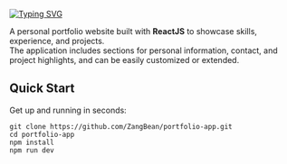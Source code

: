 [![Typing SVG](https://readme-typing-svg.demolab.com?font=Roboto&weight=900&size=50&duration=3000&pause=1000&color=0981F7&background=FFFFFF00&center=true&vCenter=true&width=1245&lines=Portfolio+App;Giang+Develop;Thuận+Develop)](https://git.io/typing-svg)

A personal portfolio website built with **ReactJS** to showcase skills, experience, and projects.  
The application includes sections for personal information, contact, and project highlights, and can be easily customized or extended.

## Quick Start

Get up and running in seconds:

```
git clone https://github.com/ZangBean/portfolio-app.git
cd portfolio-app
npm install
npm run dev
```
